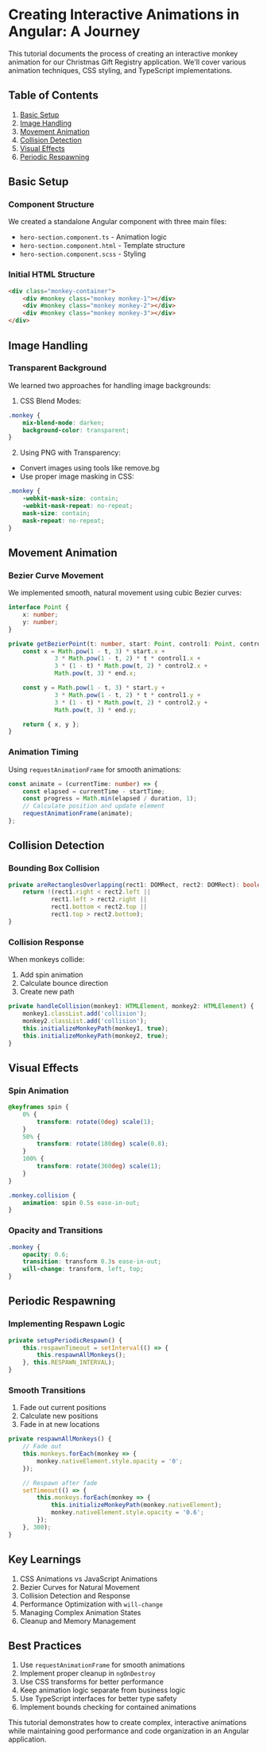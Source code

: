 # Creating Interactive Animations in Angular: A Journey

This tutorial documents the process of creating an interactive monkey animation for our Christmas Gift Registry application. We'll cover various animation techniques, CSS styling, and TypeScript implementations.

## Table of Contents
1. [Basic Setup](#basic-setup)
2. [Image Handling](#image-handling)
3. [Movement Animation](#movement-animation)
4. [Collision Detection](#collision-detection)
5. [Visual Effects](#visual-effects)
6. [Periodic Respawning](#periodic-respawning)

## Basic Setup

### Component Structure
We created a standalone Angular component with three main files:
- `hero-section.component.ts` - Animation logic
- `hero-section.component.html` - Template structure
- `hero-section.component.scss` - Styling

### Initial HTML Structure
```html
<div class="monkey-container">
    <div #monkey class="monkey monkey-1"></div>
    <div #monkey class="monkey monkey-2"></div>
    <div #monkey class="monkey monkey-3"></div>
</div>
```

## Image Handling

### Transparent Background
We learned two approaches for handling image backgrounds:
1. CSS Blend Modes:
```scss
.monkey {
    mix-blend-mode: darken;
    background-color: transparent;
}
```

2. Using PNG with Transparency:
- Convert images using tools like remove.bg
- Use proper image masking in CSS:
```scss
.monkey {
    -webkit-mask-size: contain;
    -webkit-mask-repeat: no-repeat;
    mask-size: contain;
    mask-repeat: no-repeat;
}
```

## Movement Animation

### Bezier Curve Movement
We implemented smooth, natural movement using cubic Bezier curves:
```typescript
interface Point {
    x: number;
    y: number;
}

private getBezierPoint(t: number, start: Point, control1: Point, control2: Point, end: Point): Point {
    const x = Math.pow(1 - t, 3) * start.x +
             3 * Math.pow(1 - t, 2) * t * control1.x +
             3 * (1 - t) * Math.pow(t, 2) * control2.x +
             Math.pow(t, 3) * end.x;

    const y = Math.pow(1 - t, 3) * start.y +
             3 * Math.pow(1 - t, 2) * t * control1.y +
             3 * (1 - t) * Math.pow(t, 2) * control2.y +
             Math.pow(t, 3) * end.y;

    return { x, y };
}
```

### Animation Timing
Using `requestAnimationFrame` for smooth animations:
```typescript
const animate = (currentTime: number) => {
    const elapsed = currentTime - startTime;
    const progress = Math.min(elapsed / duration, 1);
    // Calculate position and update element
    requestAnimationFrame(animate);
};
```

## Collision Detection

### Bounding Box Collision
```typescript
private areRectanglesOverlapping(rect1: DOMRect, rect2: DOMRect): boolean {
    return !(rect1.right < rect2.left || 
            rect1.left > rect2.right || 
            rect1.bottom < rect2.top || 
            rect1.top > rect2.bottom);
}
```

### Collision Response
When monkeys collide:
1. Add spin animation
2. Calculate bounce direction
3. Create new path
```typescript
private handleCollision(monkey1: HTMLElement, monkey2: HTMLElement) {
    monkey1.classList.add('collision');
    monkey2.classList.add('collision');
    this.initializeMonkeyPath(monkey1, true);
    this.initializeMonkeyPath(monkey2, true);
}
```

## Visual Effects

### Spin Animation
```scss
@keyframes spin {
    0% {
        transform: rotate(0deg) scale(1);
    }
    50% {
        transform: rotate(180deg) scale(0.8);
    }
    100% {
        transform: rotate(360deg) scale(1);
    }
}

.monkey.collision {
    animation: spin 0.5s ease-in-out;
}
```

### Opacity and Transitions
```scss
.monkey {
    opacity: 0.6;
    transition: transform 0.3s ease-in-out;
    will-change: transform, left, top;
}
```

## Periodic Respawning

### Implementing Respawn Logic
```typescript
private setupPeriodicRespawn() {
    this.respawnTimeout = setInterval(() => {
        this.respawnAllMonkeys();
    }, this.RESPAWN_INTERVAL);
}
```

### Smooth Transitions
1. Fade out current positions
2. Calculate new positions
3. Fade in at new locations
```typescript
private respawnAllMonkeys() {
    // Fade out
    this.monkeys.forEach(monkey => {
        monkey.nativeElement.style.opacity = '0';
    });

    // Respawn after fade
    setTimeout(() => {
        this.monkeys.forEach(monkey => {
            this.initializeMonkeyPath(monkey.nativeElement);
            monkey.nativeElement.style.opacity = '0.6';
        });
    }, 300);
}
```

## Key Learnings
1. CSS Animations vs JavaScript Animations
2. Bezier Curves for Natural Movement
3. Collision Detection and Response
4. Performance Optimization with `will-change`
5. Managing Complex Animation States
6. Cleanup and Memory Management

## Best Practices
1. Use `requestAnimationFrame` for smooth animations
2. Implement proper cleanup in `ngOnDestroy`
3. Use CSS transforms for better performance
4. Keep animation logic separate from business logic
5. Use TypeScript interfaces for better type safety
6. Implement bounds checking for contained animations

This tutorial demonstrates how to create complex, interactive animations while maintaining good performance and code organization in an Angular application. 
